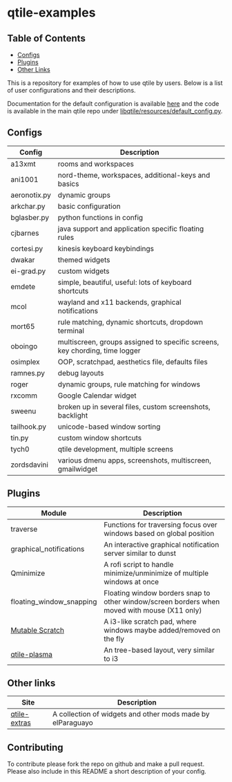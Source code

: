 # qtile-examples

## Table of Contents

- [Configs](#configs)
- [Plugins](#plugins)
- [Other Links](#other-links)

This is a repository for examples of how to use qtile by users. Below is a list
of user configurations and their descriptions.

Documentation for the default configuration is available
[here](http://docs.qtile.org/en/latest/manual/config/index.html) and the code
is available in the main qtile repo under
[libqtile/resources/default_config.py](https://github.com/qtile/qtile/blob/master/libqtile/resources/default_config.py).

## Configs

Config          | Description
----------------|------------
a13xmt          | rooms and workspaces
ani1001         | nord-theme, workspaces, additional-keys and basics 
aeronotix.py    | dynamic groups
arkchar.py      | basic configuration
bglasber.py     | python functions in config
cjbarnes        | java support and application specific floating rules
cortesi.py      | kinesis keyboard keybindings
dwakar          | themed widgets
ei-grad.py      | custom widgets
emdete          | simple, beautiful, useful: lots of keyboard shortcuts
mcol            | wayland and x11 backends, graphical notifications
mort65          | rule matching, dynamic shortcuts, dropdown terminal
oboingo         | multiscreen, groups assigned to specific screens, key chording, time logger
osimplex        | OOP, scratchpad, aesthetics file, defaults files
ramnes.py       | debug layouts
roger           | dynamic groups, rule matching for windows
rxcomm          | Google Calendar widget
sweenu          | broken up in several files, custom screenshots, backlight
tailhook.py     | unicode-based window sorting
tin.py          | custom window shortcuts
tych0           | qtile development, multiple screens
zordsdavini     | various dmenu apps, screenshots, multiscreen, gmailwidget

## Plugins

Module                  | Description
------------------------|------------
traverse                | Functions for traversing focus over windows based on global position
graphical_notifications | An interactive graphical notification server similar to dunst
Qminimize               | A rofi script to handle minimize/unminimize of multiple windows at once
floating_window_snapping| Floating window borders snap to other window/screen borders when moved with mouse (X11 only)
[Mutable Scratch](https://github.com/jrwrigh/qtile-mutable-scratch) | A i3-like scratch pad, where windows maybe added/removed on the fly
[qtile-plasma](https://github.com/numirias/qtile-plasma) | An tree-based layout, very similar to i3

## Other links

Site                    | Description
------------------------|------------
[qtile-extras][1]       | A collection of widgets and other mods made by elParaguayo

[1]: https://github.com/elParaguayo/qtile-extras/ "qtile-extras"

## Contributing

To contribute please fork the repo on github and make a pull request. Please
also include in this README a short description of your config.
